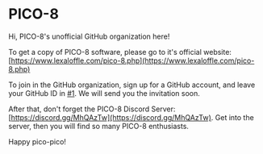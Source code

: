 # PICO-8

Hi, PICO-8's unofficial GitHub organization here!

To get a copy of PICO-8 software, please go to it's official website: [https://www.lexaloffle.com/pico-8.php](https://www.lexaloffle.com/pico-8.php)

To join in the GitHub organization, sign up for a GitHub account, and leave your GitHub ID in [#1](https://github.com/pico-8/Joinus/issues/1).
We will send you the invitation soon.

After that, don't forget the PICO-8 Discord Server: [https://discord.gg/MhQAzTw](https://discord.gg/MhQAzTw). Get into the server, then you will find so many PICO-8 enthusiasts.

Happy pico-pico!

